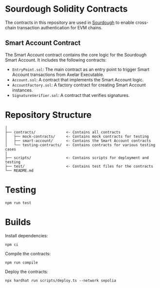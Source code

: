# Sourdough Solidity Contracts

The contracts in this repository are used in [Sourdough](https://github.com/s16rv/sourdough) to enable cross-chain transaction authentication for EVM chains.

## Smart Account Contract

The Smart Account contract contains the core logic for the Sourdough Smart Account. It includes the following contracts:

- `EntryPoint.sol`: The main contract as an entry point to trigger Smart Account transactions from Axelar Executable.
- `Account.sol`: A contract that implements the Smart Account logic.
- `AccountFactory.sol`: A factory contract for creating Smart Account instances.
- `SignatureVerifier.sol`: A contract that verifies signatures.

# Repository Structure

```
│
├── contracts/              <- Contains all contracts
│   ├── mock-contracts/     <- Contains mock contracts for testing
│   ├── smart-account/      <- Contains the Smart Account contracts
│   └── testing-contracts/  <- Contains contracts for various testing cases
│
├── scripts/                <- Contains scripts for deployment and testing
├── test/                   <- Contains test files for the contracts
└── README.md
```

# Testing

```shell
npm run test
```

# Builds

Install dependencies:

```shell
npm ci
```

Compile the contracts:

```shell
npm run compile
```

Deploy the contracts:

```shell
npx hardhat run scripts/deploy.ts --network sepolia
```
